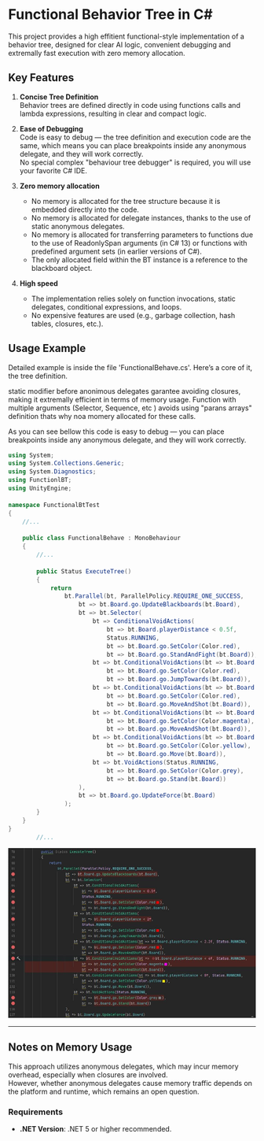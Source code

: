 # Functional Behavior Tree in C#

This project provides a high effitient functional-style implementation of a behavior tree, designed for clear AI logic, convenient debugging and extremally fast execution with zero memory allocation.

## Key Features

1. **Concise Tree Definition**  
   Behavior trees are defined directly in code using functions calls and lambda expressions, resulting in clear and compact logic.   

3. **Ease of Debugging**  
   Сode is easy to debug — the tree definition and execution code are the same, which means you can place breakpoints inside any anonymous delegate, and they will work correctly.  
   No special complex "behaviour tree debugger" is required, you will use your favorite C# IDE.

3. **Zero memory allocation**  
   - No memory is allocated for the tree structure because it is embedded directly into the code.
   - No memory is allocated for delegate instances, thanks to the use of static anonymous delegates.
   - No memory is allocated for transferring parameters to functions due to the use of ReadonlySpan arguments (in C# 13) or functions with predefined argument sets (in earlier versions of C#).
   - The only allocated field within the BT instance is a reference to the blackboard object.

4. **High speed**  
   - The implementation relies solely on function invocations, static delegates, conditional expressions, and loops.
   - No expensive features are used (e.g., garbage collection, hash tables, closures, etc.).

## Usage Example

Detailed example is inside the file 'FunctionalBehave.cs'. 
Here’s a core of it, the tree definition.

static modifier before anonimous delegates garantee avoiding closures, making it extremally efficient in terms of memory usage.
Function with multiple arguments (Selector, Sequence, etc ) avoids using "parans arrays" definition thats why noa momery allocated for these calls.

As you can see bellow this code is easy to debug — you can place breakpoints inside any anonymous delegate, and they will work correctly.

```csharp
using System;
using System.Collections.Generic;
using System.Diagnostics;
using FunctionlBT;
using UnityEngine;

namespace FunctionalBtTest
{
    //...

    public class FunctionalBehave : MonoBehaviour
    {
        //...

        public Status ExecuteTree()
        {
            return
                bt.Parallel(bt, ParallelPolicy.REQUIRE_ONE_SUCCESS,
                    bt => bt.Board.go.UpdateBlackboards(bt.Board),
                    bt => bt.Selector(
                        bt => ConditionalVoidActions(
                            bt => bt.Board.playerDistance < 0.5f,
                            Status.RUNNING,
                            bt => bt.Board.go.SetColor(Color.red),
                            bt => bt.Board.go.StandAndFight(bt.Board)),
                        bt => bt.ConditionalVoidActions(bt => bt.Board.playerDistance < 2f, Status.RUNNING, 
                            bt => bt.Board.go.SetColor(Color.red),
                            bt => bt.Board.go.JumpTowards(bt.Board)),
                        bt => bt.ConditionalVoidActions(bt => bt.Board.playerDistance < 2.2f, Status.RUNNING, 
                            bt => bt.Board.go.SetColor(Color.red),
                            bt => bt.Board.go.MoveAndShot(bt.Board)),
                        bt => bt.ConditionalVoidActions(bt => bt.Board.playerDistance < 4f, Status.RUNNING, 
                            bt => bt.Board.go.SetColor(Color.magenta),
                            bt => bt.Board.go.MoveAndShot(bt.Board)),
                        bt => bt.ConditionalVoidActions(bt => bt.Board.playerDistance < 8f, Status.RUNNING, 
                            bt => bt.Board.go.SetColor(Color.yellow),
                            bt => bt.Board.go.Move(bt.Board)),
                        bt => bt.VoidActions(Status.RUNNING, 
                            bt => bt.Board.go.SetColor(Color.grey),
                            bt => bt.Board.go.Stand(bt.Board))
                    ),
                    bt => bt.Board.go.UpdateForce(bt.Board)
                );
        }
    }
}
        //...
```

![Example of debugging](functional_bt_example.jpg)

---

## Notes on Memory Usage

This approach utilizes anonymous delegates, which may incur memory overhead, especially when closures are involved.  
However, whether anonymous delegates cause memory traffic depends on the platform and runtime, which remains an open question.

### Requirements

- **.NET Version**: .NET 5 or higher recommended.
